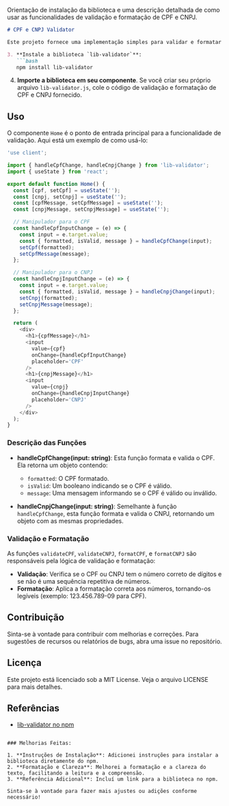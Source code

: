 Orientação de instalação da biblioteca e uma descrição detalhada de como usar as funcionalidades de validação e formatação de CPF e CNPJ.

```markdown
# CPF e CNPJ Validator

Este projeto fornece uma implementação simples para validar e formatar CPF e CNPJ em tempo real enquanto o usuário digita. O código utiliza a biblioteca `lib-validator` para facilitar a validação e formatação.

3. **Instale a biblioteca `lib-validator`**:
   ```bash
   npm install lib-validator
   ```

4. **Importe a biblioteca em seu componente**. Se você criar seu próprio arquivo `lib-validator.js`, cole o código de validação e formatação de CPF e CNPJ fornecido.

## Uso

O componente `Home` é o ponto de entrada principal para a funcionalidade de validação. Aqui está um exemplo de como usá-lo:

```javascript
'use client';

import { handleCpfChange, handleCnpjChange } from 'lib-validator';
import { useState } from 'react';

export default function Home() {
  const [cpf, setCpf] = useState('');
  const [cnpj, setCnpj] = useState('');
  const [cpfMessage, setCpfMessage] = useState('');
  const [cnpjMessage, setCnpjMessage] = useState('');

  // Manipulador para o CPF
  const handleCpfInputChange = (e) => {
    const input = e.target.value;
    const { formatted, isValid, message } = handleCpfChange(input);
    setCpf(formatted);
    setCpfMessage(message);
  };

  // Manipulador para o CNPJ
  const handleCnpjInputChange = (e) => {
    const input = e.target.value;
    const { formatted, isValid, message } = handleCnpjChange(input);
    setCnpj(formatted);
    setCnpjMessage(message);
  };

  return (
    <div>
      <h1>{cpfMessage}</h1>
      <input 
        value={cpf} 
        onChange={handleCpfInputChange}
        placeholder='CPF'
      />
      <h1>{cnpjMessage}</h1>
      <input 
        value={cnpj} 
        onChange={handleCnpjInputChange}
        placeholder='CNPJ'
      />
    </div>
  );
}
```

### Descrição das Funções

- **handleCpfChange(input: string)**: Esta função formata e valida o CPF. Ela retorna um objeto contendo:
  - `formatted`: O CPF formatado.
  - `isValid`: Um booleano indicando se o CPF é válido.
  - `message`: Uma mensagem informando se o CPF é válido ou inválido.

- **handleCnpjChange(input: string)**: Semelhante à função `handleCpfChange`, esta função formata e valida o CNPJ, retornando um objeto com as mesmas propriedades.

### Validação e Formatação

As funções `validateCPF`, `validateCNPJ`, `formatCPF`, e `formatCNPJ` são responsáveis pela lógica de validação e formatação:

- **Validação**: Verifica se o CPF ou CNPJ tem o número correto de dígitos e se não é uma sequência repetitiva de números.
- **Formatação**: Aplica a formatação correta aos números, tornando-os legíveis (exemplo: 123.456.789-09 para CPF).

## Contribuição

Sinta-se à vontade para contribuir com melhorias e correções. Para sugestões de recursos ou relatórios de bugs, abra uma issue no repositório.

## Licença

Este projeto está licenciado sob a MIT License. Veja o arquivo LICENSE para mais detalhes.

## Referências

- [lib-validator no npm](https://www.npmjs.com/package/lib-validator)
```

### Melhorias Feitas:

1. **Instruções de Instalação**: Adicionei instruções para instalar a biblioteca diretamente do npm.
2. **Formatação e Clareza**: Melhorei a formatação e a clareza do texto, facilitando a leitura e a compreensão.
3. **Referência Adicional**: Incluí um link para a biblioteca no npm.

Sinta-se à vontade para fazer mais ajustes ou adições conforme necessário!

